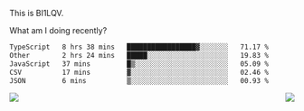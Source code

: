 This is BI1LQV.

What am I doing recently?

<!--START_SECTION:waka-->

```txt
TypeScript   8 hrs 38 mins   █████████████████▓░░░░░░░   71.17 %
Other        2 hrs 24 mins   █████░░░░░░░░░░░░░░░░░░░░   19.83 %
JavaScript   37 mins         █▒░░░░░░░░░░░░░░░░░░░░░░░   05.09 %
CSV          17 mins         ▓░░░░░░░░░░░░░░░░░░░░░░░░   02.46 %
JSON         6 mins          ▒░░░░░░░░░░░░░░░░░░░░░░░░   00.93 %
```

<!--END_SECTION:waka-->
<img align="right" src="https://github-readme-stats.vercel.app/api?username=bi1lqv&show_icons=true&count_private=true">

<img src="https://metrics.lecoq.io/bi1lqv?template=classic&base.activity=0&base.community=0&base.repositories=0&base.metadata=0&isocalendar=1&base=header%2C%20activity%2C%20community%2C%20repositories%2C%20metadata&base.indepth=false&base.hireable=false&isocalendar=false&isocalendar.duration=full-year&config.timezone=Asia%2FShanghai">
